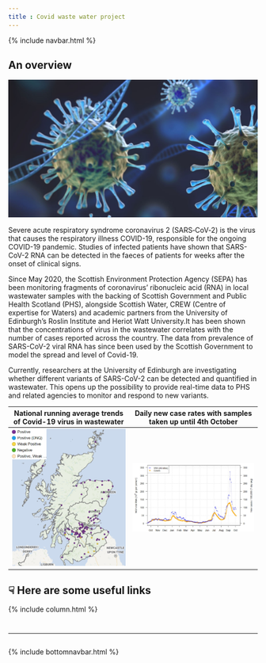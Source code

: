 ```yaml
---
title : Covid waste water project
---
```

{% include navbar.html %}

## An overview

![This is an image](covid%20virus%202.jpg)

Severe acute respiratory syndrome coronavirus 2 (SARS‑CoV‑2) is the virus that causes the respiratory illness COVID-19, responsible for the ongoing COVID-19 pandemic.
Studies of infected patients have shown that SARS-CoV-2 RNA can be detected in the faeces of patients for weeks after the onset of clinical signs.

Since May 2020, the Scottish Environment Protection Agency (SEPA) has been monitoring fragments of coronavirus’ ribonucleic acid (RNA) in local wastewater samples with the backing of Scottish Government and Public Health Scotland (PHS), alongside Scottish Water, CREW (Centre of expertise for Waters) and academic partners from the University of Edinburgh’s Roslin Institute and Heriot Watt University.It has been shown that the concentrations of virus in the wastewater correlates with the number of cases reported across the country. The data from prevalence of SARS-CoV-2 viral RNA has since been used by the Scottish Government to model the spread and level of Covid-19.

Currently, researchers at the University of Edinburgh are investigating whether different variants of SARS-CoV-2 can be detected and quantified in wastewater. This opens up the possibility to provide real-time data to PHS and related agencies to monitor and respond to new variants.


 
 |National running average trends of Covid-19 virus in wastewater |Daily new case rates with samples taken up until 4th October|
 |:-:|:-:|
 |![First Image](20211011%20Scotland%20map%20covid%20cases%20WW.jpg)|![Second Image](20211011%20average%20trends%20in%20WW-%20modelling%20the%20epidemic%20issue%2072.jpg)|

## <span>&#9759;</span> Here are some useful links

{% include column.html %}

 # <hr>

{% include bottomnavbar.html %}



